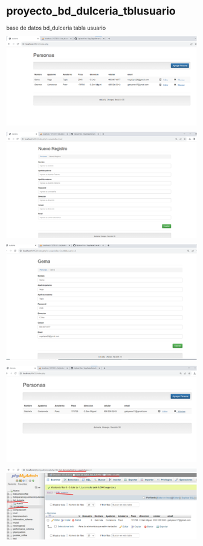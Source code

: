 # proyecto_bd_dulceria_tblusuario
base de datos bd_dulceria tabla usuario

![](https://github.com/VegaTapiaGemaKarina/proyecto_bd_dulceria_tblusuario/blob/212a0383cd1eb323cc61b7e53b7ec659b7b179f8/i1.png)

![](https://github.com/VegaTapiaGemaKarina/proyecto_bd_dulceria_tblusuario/blob/212a0383cd1eb323cc61b7e53b7ec659b7b179f8/i2.png)

![](https://github.com/VegaTapiaGemaKarina/proyecto_bd_dulceria_tblusuario/blob/212a0383cd1eb323cc61b7e53b7ec659b7b179f8/i3.png)

![](https://github.com/VegaTapiaGemaKarina/proyecto_bd_dulceria_tblusuario/blob/212a0383cd1eb323cc61b7e53b7ec659b7b179f8/i4.png)

![](https://github.com/VegaTapiaGemaKarina/proyecto_bd_dulceria_tblusuario/blob/212a0383cd1eb323cc61b7e53b7ec659b7b179f8/i5.png)
